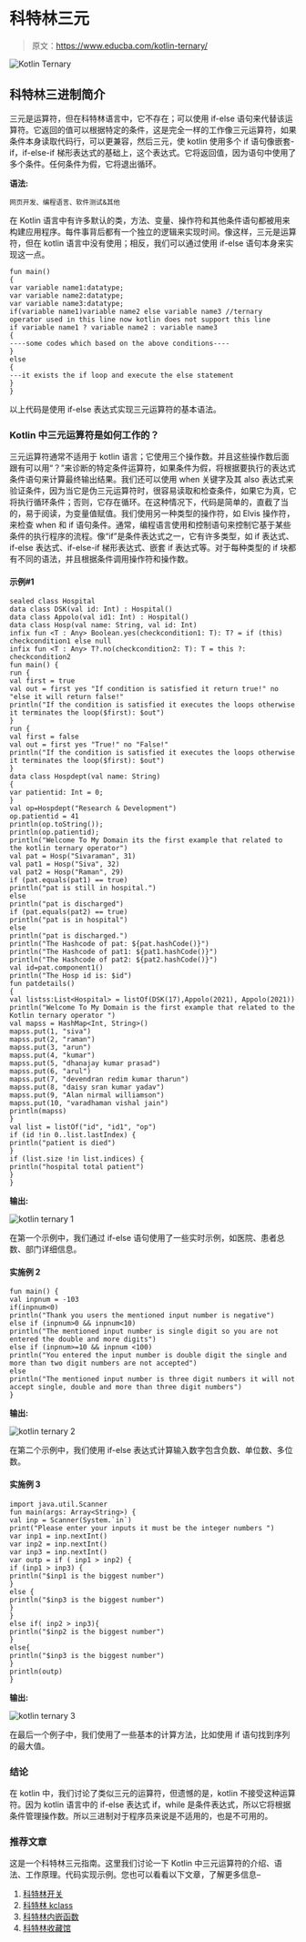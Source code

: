 # 科特林三元

> 原文：<https://www.educba.com/kotlin-ternary/>

![Kotlin Ternary](img/a885dad901814b90e27185113a35c906.png)



## 科特林三进制简介

三元是运算符，但在科特林语言中，它不存在；可以使用 if-else 语句来代替该运算符。它返回的值可以根据特定的条件，这是完全一样的工作像三元运算符，如果条件本身读取代码行，可以更兼容，然后三元，使 kotlin 使用多个 if 语句像嵌套-if，if-else-if 梯形表达式的基础上，这个表达式。它将返回值，因为语句中使用了多个条件。任何条件为假，它将退出循环。

**语法:**

<small>网页开发、编程语言、软件测试&其他</small>

在 Kotlin 语言中有许多默认的类，方法、变量、操作符和其他条件语句都被用来构建应用程序。每件事背后都有一个独立的逻辑来实现时间。像这样，三元是运算符，但在 kotlin 语言中没有使用；相反，我们可以通过使用 if-else 语句本身来实现这一点。

```
fun main()
{
var variable name1:datatype;
var variable name2:datatype;
var variable name3:datatype;
if(variable name1)variable name2 else variable name3 //ternary operator used in this line now kotlin does not support this line
if variable name1 ? variable name2 : variable name3
{
----some codes which based on the above conditions----
}
else
{
---it exists the if loop and execute the else statement
}
}
```

以上代码是使用 if-else 表达式实现三元运算符的基本语法。

### Kotlin 中三元运算符是如何工作的？

三元运算符通常不适用于 kotlin 语言；它使用三个操作数。并且这些操作数后面跟有可以用“？”来诊断的特定条件运算符，如果条件为假，将根据要执行的表达式条件语句来计算最终输出结果。我们还可以使用 when 关键字及其 also 表达式来验证条件，因为当它是伪三元运算符时，很容易读取和检查条件，如果它为真，它将执行循环条件；否则，它存在循环。在这种情况下，代码是简单的，直截了当的，易于阅读，为变量值赋值。我们使用另一种类型的操作符，如 Elvis 操作符，来检查 when 和 if 语句条件。通常，编程语言使用和控制语句来控制它基于某些条件的执行程序的流程。像“if”是条件表达式之一，它有许多类型，如 if 表达式、if-else 表达式、if-else-if 梯形表达式、嵌套 if 表达式等。对于每种类型的 if 块都有不同的语法，并且根据条件调用操作符和操作数。

#### 示例#1

```
sealed class Hospital
data class DSK(val id: Int) : Hospital()
data class Appolo(val id1: Int) : Hospital()
data class Hosp(val name: String, val id: Int)
infix fun <T : Any> Boolean.yes(checkcondition1: T): T? = if (this) checkcondition1 else null
infix fun <T : Any> T?.no(checkcondition2: T): T = this ?: checkcondition2
fun main() {
run {
val first = true
val out = first yes "If condition is satisfied it return true!" no "else it will return false!"
println("If the condition is satisfied it executes the loops otherwise it terminates the loop($first): $out")
}
run {
val first = false
val out = first yes "True!" no "False!"
println("If the condition is satisfied it executes the loops otherwise it terminates the loop($first): $out")
}
data class Hospdept(val name: String)
{
var patientid: Int = 0;
}
val op=Hospdept("Research & Development")
op.patientid = 41
println(op.toString());
println(op.patientid);
println("Welcome To My Domain its the first example that related to the kotlin ternary operator")
val pat = Hosp("Sivaraman", 31)
val pat1 = Hosp("Siva", 32)
val pat2 = Hosp("Raman", 29)
if (pat.equals(pat1) == true)
println("pat is still in hospital.")
else
println("pat is discharged")
if (pat.equals(pat2) == true)
println("pat is in hospital")
else
println("pat is discharged.")
println("The Hashcode of pat: ${pat.hashCode()}")
println("The Hashcode of pat1: ${pat1.hashCode()}")
println("The Hashcode of pat2: ${pat2.hashCode()}")
val id=pat.component1()
println("The Hosp id is: $id")
fun patdetails()
{
val listss:List<Hospital> = listOf(DSK(17),Appolo(2021), Appolo(2021))
println("Welcome To My Domain is the first example that related to the Kotlin ternary operator ")
val mapss = HashMap<Int, String>()
mapss.put(1, "siva")
mapss.put(2, "raman")
mapss.put(3, "arun")
mapss.put(4, "kumar")
mapss.put(5, "dhanajay kumar prasad")
mapss.put(6, "arul")
mapss.put(7, "devendran redim kumar tharun")
mapss.put(8, "daisy sran kumar yadav")
mapss.put(9, "Alan nirmal williamson")
mapss.put(10, "varadhaman vishal jain")
println(mapss)
}
val list = listOf("id", "id1", "op")
if (id !in 0..list.lastIndex) {
println("patient is died")
}
if (list.size !in list.indices) {
println("hospital total patient")
}
}
```

**输出:**

![kotlin ternary 1](img/2b05f4bb35057c1cb32d8155e0ebf7b5.png)



在第一个示例中，我们通过 if-else 语句使用了一些实时示例，如医院、患者总数、部门详细信息。

#### 实施例 2

```
fun main() {
val inpnum = -103
if(inpnum<0)
println("Thank you users the mentioned input number is negative")
else if (inpnum>0 && inpnum<10)
println("The mentioned input number is single digit so you are not entered the double and more digits")
else if (inpnum>=10 && inpnum <100)
println("You entered the input number is double digit the single and more than two digit numbers are not accepted")
else
println("The mentioned input number is three digit numbers it will not accept single, double and more than three digit numbers")
}
```

**输出:**

![kotlin ternary 2](img/9e0002e42ade630a4a8848b4b2a148e2.png)



在第二个示例中，我们使用 if-else 表达式计算输入数字包含负数、单位数、多位数。

#### 实施例 3

```
import java.util.Scanner
fun main(args: Array<String>) {
val inp = Scanner(System.`in`)
print("Please enter your inputs it must be the integer numbers ")
var inp1 = inp.nextInt()
var inp2 = inp.nextInt()
var inp3 = inp.nextInt()
var outp = if ( inp1 > inp2) {
if (inp1 > inp3) {
println("$inp1 is the biggest number")
}
else {
println("$inp3 is the biggest number")
}
}
else if( inp2 > inp3){
println("$inp2 is the biggest number")
}
else{
println("$inp3 is the biggest number")
}
println(outp)
}
```

**输出:**

![kotlin ternary 3](img/c57e18746ee638df26230ca00627519e.png)



在最后一个例子中，我们使用了一些基本的计算方法，比如使用 if 语句找到序列的最大值。

### 结论

在 kotlin 中，我们讨论了类似三元的运算符，但遗憾的是，kotlin 不接受这种运算符。因为 kotlin 语言中的 if-else 表达式 if，while 是条件表达式，所以它将根据条件管理操作数。所以三进制对于程序员来说是不适用的，也是不可用的。

### 推荐文章

这是一个科特林三元指南。这里我们讨论一下 Kotlin 中三元运算符的介绍、语法、工作原理。代码实现示例。您也可以看看以下文章，了解更多信息–

1.  [科特林开关](https://www.educba.com/kotlin-switch/)
2.  [科特林 kclass](https://www.educba.com/kotlin-kclass/)
3.  [科特林内嵌函数](https://www.educba.com/kotlin-inline-function/)
4.  [科特林收藏馆](https://www.educba.com/kotlin-collections/)





